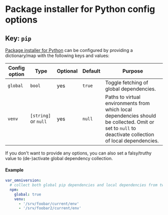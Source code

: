 # Package installer for Python config options

## Key: `pip`

[Package installer for Python](https://pypi.org/project/pip/) can be configured by providing a dictionary/map with the following keys and values:

| Config option | Type                 | Optional | Default | Purpose                                                                                                                                                |
|---------------|----------------------|----------|---------|--------------------------------------------------------------------------------------------------------------------------------------------------------|
| `global`      | `bool`               | yes      | `true`  | Toggle fetching of global dependencies.                                                                                                                |
| `venv`        | `[string]` or `null` | yes      | `null`  | Paths to virtual environments from which local dependencies should be collected. Omit or set to `null` to deactivate collection of local dependencies. |

If you don't want to provide any options, you can also set a falsy/truthy value to (de-)activate global dependency collection.

#### Example

```yaml
var_omniversion:
  # collect both global pip dependencies and local dependencies from two virtual environments created using venv
  npm:
    global: true
    venv:
      - '/srv/foobar/current/env'
      - '/srv/foobar2/current/env'
```
